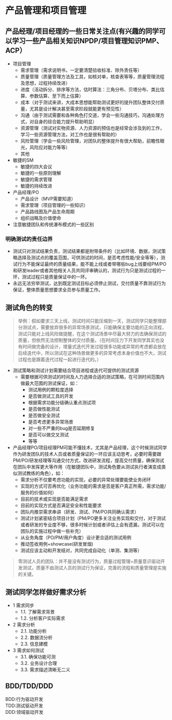 # 产品管理和项目管理

## 产品经理/项目经理的一些日常关注点(有兴趣的同学可以学习一些产品相关知识NPDP/项目管理知识PMP、ACP）

* 项目管理
  - 需求管理（需求说明书，一定要清楚验收标准、除外责任等）
  - 质量管理（质量管理方法及工具，如核对单，核查表等等，质量管理流程及思想，过程持续改进）
  - 进度（活动拆分、排序等方法，估时算法：三角分布、贝塔分布、类比估算、参数估算、至下而上估算）
  - 成本（对于测试来讲，大成本思想能帮助测试更好的提升团队整体交付质量，尤其是设计解决甚至需求阶段就能更有预见性）
  - 沟通（由于测试需要和各种角色打交道，学会一些沟通技巧，沟通处理方式，对自身的综合能力提升帮助明显）
  - 资源管理（测试对实物资源、人力资源的预估也是经常会涉及到的工作，学习一些资源管理方法，对工作也是很有帮助的）
  - 风险管理（学会一些风险管理，对团队的整体提升有很大帮助，前瞻性眼光，风险应对能力等等）
  - 其他
* 敏捷的SM
  - 敏捷的四大会议
  - 敏捷的一些原则理解
  - 敏捷的需求管理
  - 敏捷的持续改进
* 产品经理/PO
  - 产品设计（MVP需要知道）
  - 需求管理（项目管理的一些知识）
  - 产品路线图及产品生命周期
  - 组织战略及价值使命
* 注意敏捷团队和传统瀑布模式的一些区别

### 明确测试的责任边界
* 测试只对测试结果负责，测试结果都是附带条件的（比如环境、数据，测试策略选择及测试点的覆盖范围，可供测试的时间，是否考虑性能/安全等等），测试行为不能保证最终的质量结果，能不能上线或者带哪些bug上线要经PM/PO和研发leader或者其他相关人员共同评审确认的，测试行为只是测试过程的一环，测试过程只是质量保证中的一环。
* 永远无法穷举测试，达到既定测试目标必须停止测试，交付质量不靠测试行为保证，整体质量思想要求全员参与质量工作。

## 测试角色的转变

> 举例：假如要求三天上线，测试时间只能压缩到一天，测试同学只能整理部分测试点，需要放弃很多的异常场景测试，只能确保主要功能的正向流程，测试只能对上线风险做提醒，在这个测试场景中尽最大努力的去确保测试的质量，但依然无法控制整体的交付质量。（在时间压力下开发同学其实也没有时间做完备的设计，增量式迭代开发过程很多功能或异常的考虑都会放在后续迭代中，所以测试在这种场景做更多的异常考虑本身价值也不大，测试过程也是跟着迭代过程一起进行迭代的。）  

* 测试策略和测试计划需要结合项目进程或迭代可提供的测试资源
  - 需要根据可供测试的时间及人力选择合适的测试策略，在可测时间范围内做最大范围的测试保证，如：
    - 测试用例的颗粒度选择
    - 是否做测试工具的开发
    - 根据需求功能分级确认重点测试项
    - 是否做性能测试
    - 是否做安全测试
    - 是否考虑更多异常场景
    - 对一些不严重的bug是否延期修复
    - 是否可以做交叉测试
    - 等等    
* 产品经理PO/项目经理PM可能不懂技术，尤其是产品经理，这个时候测试同学作为研发团队的技术人员或者质量保证的一环应该主动思考，必要时需要跟PM/PO/研发经理等沟通交付方式，改进研发流程，提高交付质量，确保测试在团队中发挥更大等作用（在敏捷团队中，测试角色要从测试执行者演变成类似测试教练的角色），如：
  - 需求分析不仅要考虑功能的实现，必要的异常处理要能使业务闭环
  - 实现的方式可否再优化（业务功能的需求是否是客户真正所需，需求功能/服务的价值如何）
  - 目前的技术或实现是否能满足需求
  - 目前的实现方式是否满足安全和性能要求
  - 团队内推崇需求串讲（研发、测试、PM/PO共同确认需求）
  - 测试计划紧密结合项目计划（PM/PO更多关注业务实现和交付，对于测试或者研发的专业度不够，很多时候计划或者评估上会有遗漏，测试可以在团队的实施过程中做一些补充）
  - 从业务角度（PO/PM/用户角度）设计更合适的测试用例 
  - 推动签收用例+showcase(研发冒烟)
  - 测试应该主动和开发结对，共同完成自动化（单测、集测等）
  
> 零测试人员的团队：并不是没有测试行为，质量过程管理+质量意识驱动开发测试，质量不由测试人员的测试行为保证，完善的流程和质量管理是实施的关键。

## 测试同学怎样做好需求分析
* 1 需求同步
    * 1.1. 了解需求背景
    * 1.2. 分析客户实际需求
* 2 需求分析
    * 2.1. 功能分析
    * 2.2. 数据流分析
    * 2.3. 信息建模
* 3 需求如何测试
    * 3.1. 确保功能可测
    * 3.2. 业务设计合理
    * 3.3. 需求描述清晰无二义
 
 
 ## BDD/TDD/DDD
 
 BDD:行为驱动开发  
 TDD:测试驱动开发  
 DDD:领域驱动开发  

